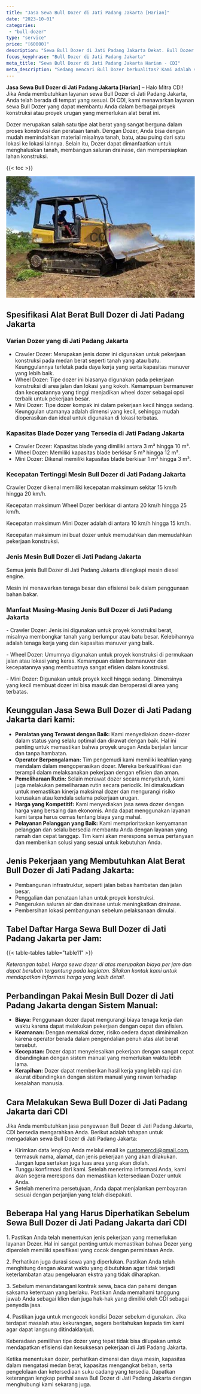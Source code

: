 ```yaml
---
title: "Jasa Sewa Bull Dozer di Jati Padang Jakarta [Harian]"
date: "2023-10-01"
categories:
 - "bull-dozer"
type: "service"
price: "[60000]"
description: "Sewa Bull Dozer di Jati Padang Jakarta Dekat. Bull Dozer profesional untuk kebutuhan proyek konstruksi dengan performa maksimal. Dapatkan informasi lengkap dengan menghubungi kami."
focus_keyphrase: "Bull Dozer di Jati Padang Jakarta"
meta_title: "Sewa Bull Dozer di Jati Padang Jakarta Harian - CDI"
meta_description: "Sedang mencari Bull Dozer berkualitas? Kami adalah solusi tepat dengan solusi optimal. Segera hubungi kami."
---
```


**Jasa Sewa Bull Dozer di Jati Padang Jakarta [Harian]** – Halo Mitra CDI! Jika Anda membutuhkan layanan sewa Bull Dozer di Jati Padang Jakarta, Anda telah berada di tempat yang sesuai. Di CDI, kami menawarkan layanan sewa Bull Dozer yang dapat membantu Anda dalam berbagai proyek konstruksi atau proyek urugan yang memerlukan alat berat ini.

Dozer merupakan salah satu tipe alat berat yang sangat berguna dalam proses konstruksi dan perataan tanah. Dengan Dozer, Anda bisa dengan mudah memindahkan material misalnya tanah, batu, atau puing dari satu lokasi ke lokasi lainnya. Selain itu, Dozer dapat dimanfaatkan untuk menghaluskan tanah, membangun saluran drainase, dan mempersiapkan lahan konstruksi.

{{< toc >}}

![Jasa Sewa Bull Dozer di Jati Padang Jakarta [Harian]](/images/bull-dozer/bull-dozer-02.jpg)

## Spesifikasi Alat Berat Bull Dozer di Jati Padang Jakarta

### Varian Dozer yang di Jati Padang Jakarta

*   Crawler Dozer: Merupakan jenis dozer ini digunakan untuk pekerjaan konstruksi pada medan berat seperti tanah yang atau batu. Keunggulannya terletak pada daya kerja yang serta kapasitas manuver yang lebih baik.
*   Wheel Dozer: Tipe dozer ini biasanya digunakan pada pekerjaan konstruksi di area jalan dan lokasi yang kokoh. Kemampuan bermanuver dan kecepatannya yang tinggi menjadikan wheel dozer sebagai opsi terbaik untuk pekerjaan besar.
*   Mini Dozer: Tipe dozer kompak ini dalam pekerjaan kecil hingga sedang. Keunggulan utamanya adalah dimensi yang kecil, sehingga mudah dioperasikan dan ideal untuk digunakan di lokasi terbatas.

### Kapasitas Blade Dozer yang Tersedia di Jati Padang Jakarta

*   Crawler Dozer: Kapasitas blade yang dimiliki antara 3 m³ hingga 10 m³.
*   Wheel Dozer: Memiliki kapasitas blade berkisar 5 m³ hingga 12 m³.
*   Mini Dozer: Dikenal memiliki kapasitas blade berkisar 1 m³ hingga 3 m³.

### Kecepatan Tertinggi Mesin Bull Dozer di Jati Padang Jakarta

Crawler Dozer dikenal memiliki kecepatan maksimum sekitar 15 km/h hingga 20 km/h.

Kecepatan maksimum Wheel Dozer berkisar di antara 20 km/h hingga 25 km/h.

Kecepatan maksimum Mini Dozer adalah di antara 10 km/h hingga 15 km/h.

Kecepatan maksimum ini buat dozer untuk memudahkan dan memudahkan pekerjaan konstruksi.

### Jenis Mesin Bull Dozer di Jati Padang Jakarta

Semua jenis Bull Dozer di Jati Padang Jakarta dilengkapi mesin diesel engine.

Mesin ini menawarkan tenaga besar dan efisiensi baik dalam penggunaan bahan bakar.

### Manfaat Masing-Masing Jenis Bull Dozer di Jati Padang Jakarta

\- Crawler Dozer: Jenis ini digunakan untuk proyek konstruksi berat, misalnya membongkar tanah yang berlumpur atau batu besar. Kelebihannya adalah tenaga kerja yang dan kapasitas manuver yang baik.

\- Wheel Dozer: Umumnya digunakan untuk proyek konstruksi di permukaan jalan atau lokasi yang keras. Kemampuan dalam bermanuver dan kecepatannya yang membuatnya sangat efisien dalam konstruksi.

\- Mini Dozer: Digunakan untuk proyek kecil hingga sedang. Dimensinya yang kecil membuat dozer ini bisa masuk dan beroperasi di area yang terbatas.

## Keunggulan Jasa Sewa Bull Dozer di Jati Padang Jakarta dari kami:

*   **Peralatan yang Terawat dengan Baik:** Kami menyediakan dozer-dozer dalam status yang selalu optimal dan dirawat dengan baik. Hal ini penting untuk memastikan bahwa proyek urugan Anda berjalan lancar dan tanpa hambatan.
*   **Operator Berpengalaman:** Tim pengemudi kami memiliki keahlian yang mendalam dalam mengoperasikan dozer. Mereka berkualifikasi dan terampil dalam melaksanakan pekerjaan dengan efisien dan aman.
*   **Pemeliharaan Rutin:** Selain merawat dozer secara menyeluruh, kami juga melakukan pemeliharaan rutin secara periodik. Ini dimaksudkan untuk memastikan kinerja maksimal dozer dan mengurangi risiko kerusakan atau kendala selama pekerjaan urugan.
*   **Harga yang Kompetitif:** Kami menyediakan jasa sewa dozer dengan harga yang bersaing dan ekonomis. Anda dapat menggunakan layanan kami tanpa harus cemas tentang biaya yang mahal.
*   **Pelayanan Pelanggan yang Baik:** Kami memprioritaskan kenyamanan pelanggan dan selalu bersedia membantu Anda dengan layanan yang ramah dan cepat tanggap. Tim kami akan merespons semua pertanyaan dan memberikan solusi yang sesuai untuk kebutuhan Anda.

## Jenis Pekerjaan yang Membutuhkan Alat Berat Bull Dozer di Jati Padang Jakarta:

*   Pembangunan infrastruktur, seperti jalan bebas hambatan dan jalan besar.
*   Penggalian dan penataan lahan untuk proyek konstruksi.
*   Pengerukan saluran air dan drainase untuk meningkatkan drainase.
*   Pembersihan lokasi pembangunan sebelum pelaksanaan dimulai.

## Tabel Daftar Harga Sewa Bull Dozer di Jati Padang Jakarta per Jam:

{{< table-tables table="table11" >}}

_Keterangan tabel: Harga sewa dozer di atas merupakan biaya per jam dan dapat berubah tergantung pada kegiatan. Silakan kontak kami untuk mendapatkan informasi harga yang lebih detail._

## Perbandingan Pakai Mesin Bull Dozer di Jati Padang Jakarta dengan Sistem Manual:

*   **Biaya:** Penggunaan dozer dapat mengurangi biaya tenaga kerja dan waktu karena dapat melakukan pekerjaan dengan cepat dan efisien.
*   **Keamanan:** Dengan memakai dozer, risiko cedera dapat diminimalkan karena operator berada dalam pengendalian penuh atas alat berat tersebut.
*   **Kecepatan:** Dozer dapat menyelesaikan pekerjaan dengan sangat cepat dibandingkan dengan sistem manual yang memerlukan waktu lebih lama.
*   **Kerapihan:** Dozer dapat memberikan hasil kerja yang lebih rapi dan akurat dibandingkan dengan sistem manual yang rawan terhadap kesalahan manusia.

## Cara Melakukan Sewa Bull Dozer di Jati Padang Jakarta dari CDI

Jika Anda membutuhkan jasa penyewaan Bull Dozer di Jati Padang Jakarta, CDI bersedia mengarahkan Anda. Berikut adalah tahapan untuk mengadakan sewa Bull Dozer di Jati Padang Jakarta:

*   Kirimkan data lengkap Anda melalui email ke customercdi@gmail.com, termasuk nama, alamat, dan jenis pekerjaan yang akan dilakukan. Jangan lupa sertakan juga luas area yang akan diolah.
*   Tunggu konfirmasi dari kami. Setelah menerima informasi Anda, kami akan segera merespons dan memastikan ketersediaan Dozer untuk Anda.
*   Setelah menerima persetujuan, Anda dapat menjalankan pembayaran sesuai dengan perjanjian yang telah disepakati.

## Beberapa Hal yang Harus Diperhatikan Sebelum Sewa Bull Dozer di Jati Padang Jakarta dari CDI

1\.  Pastikan Anda telah menentukan jenis pekerjaan yang memerlukan layanan Dozer. Hal ini sangat penting untuk memastikan bahwa Dozer yang diperoleh memiliki spesifikasi yang cocok dengan permintaan Anda.

2\.  Perhatikan juga durasi sewa yang diperlukan. Pastikan Anda telah menghitung dengan akurat waktu yang dibutuhkan agar tidak terjadi keterlambatan atau pengeluaran ekstra yang tidak diharapkan.

3\.  Sebelum menandatangani kontrak sewa, baca dan pahami dengan saksama ketentuan yang berlaku. Pastikan Anda memahami tanggung jawab Anda sebagai klien dan juga hak-hak yang dimiliki oleh CDI sebagai penyedia jasa.

4\.  Pastikan juga untuk mengecek kondisi Dozer sebelum digunakan. Jika terdapat masalah atau kekurangan, segera beritahukan kepada tim kami agar dapat langsung ditindaklanjuti.

Keberadaan pemilihan tipe dozer yang tepat tidak bisa dilupakan untuk mendapatkan efisiensi dan kesuksesan pekerjaan di Jati Padang Jakarta.

Ketika menentukan dozer, perhatikan dimensi dan daya mesin, kapasitas dalam mengatasi medan berat, kapasitas mengangkat beban, serta pengelolaan dan ketersediaan suku cadang yang tersedia. Dapatkan keterangan lengkap perihal sewa Bull Dozer di Jati Padang Jakarta dengan menghubungi kami sekarang juga.